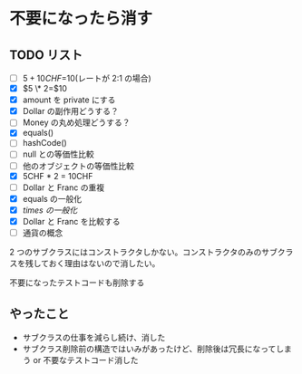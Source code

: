# 不要になったら消す

## TODO リスト

- [ ] $5+10CHF=$10(レートが 2:1 の場合)
- [x] $5 \* 2=$10
- [x] amount を private にする
- [x] Dollar の副作用どうする？
- [ ] Money の丸め処理どうする？
- [x] equals()
- [ ] hashCode()
- [ ] null との等価性比較
- [ ] 他のオブジェクトの等価性比較
- [x] 5CHF \* 2 = 10CHF
- [ ] Dollar と Franc の重複
- [x] equals の一般化
- [x] _times の一般化_
- [x] Dollar と Franc を比較する
- [ ] 通貨の概念

2 つのサブクラスにはコンストラクタしかない。コンストラクタのみのサブクラスを残しておく理由はないので消したい。

不要になったテストコードも削除する

## やったこと

- サブクラスの仕事を減らし続け、消した
- サブクラス削除前の構造ではいみがあったけど、削除後は冗長になってしまう or 不要なテストコード消した
